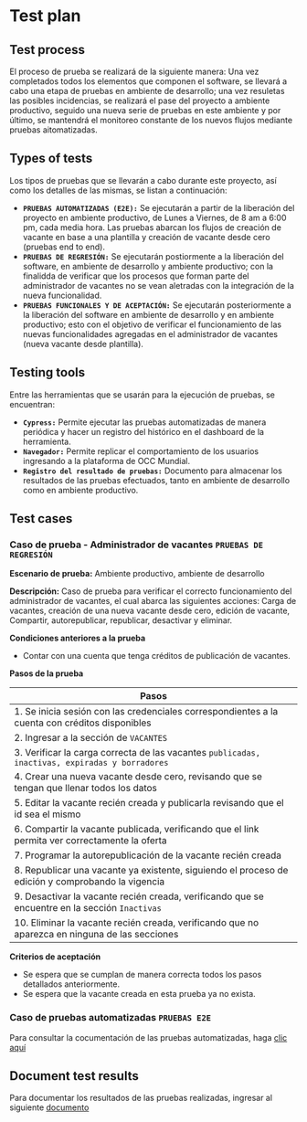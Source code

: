 # Test plan

## Test process

El proceso de prueba se realizará de la siguiente manera: Una vez completados todos los elementos que componen el software, se llevará a cabo una etapa de pruebas en ambiente de desarrollo; una vez resuletas las posibles incidencias, se realizará el pase del proyecto a ambiente productivo, seguido una nueva serie de pruebas en este ambiente y por último, se mantendrá el monitoreo constante de los nuevos flujos mediante pruebas aitomatizadas. 

## Types of tests

Los tipos de pruebas que se llevarán a cabo durante este proyecto, así como los detalles de las mismas, se listan a continuación:

* **`PRUEBAS AUTOMATIZADAS (E2E):`** Se ejecutarán a partir de la liberación del proyecto en ambiente productivo, de Lunes a Viernes, de 8 am a 6:00 pm, cada media hora. Las pruebas abarcan los flujos de creación de vacante en base a una plantilla y creación de vacante desde cero (pruebas end to end).
* **`PRUEBAS DE REGRESIÓN:`** Se ejecutarán postiormente a la liberación del software, en ambiente de desarrollo y ambiente productivo; con la finalidda de verificar que los procesos que forman parte del administrador de vacantes no se vean aletradas con la integración de la nueva funcionalidad. 
* **`PRUEBAS FUNCIONALES Y DE ACEPTACIÓN:`** Se ejecutarán posteriormente a la liberación del software en ambiente de desarrollo y en ambiente productivo; esto con el objetivo de verificar el funcionamiento de las nuevas funcionalidades agregadas en el administrador de vacantes (nueva vacante desde plantilla).

## Testing tools

Entre las herramientas que se usarán para la ejecución de pruebas, se encuentran:

* **`Cypress:`** Permite ejecutar las pruebas automatizadas de manera periódica y hacer un registro del histórico en el dashboard de la herramienta.
* **`Navegador:`** Permite replicar el comportamiento de los usuarios ingresando a la plataforma de OCC Mundial.
* **`Registro del resultado de pruebas:`** Documento para almacenar los resultados de las pruebas efectuados, tanto en ambiente de desarrollo como en ambiente productivo.

## Test cases

### Caso de prueba - Administrador de vacantes `PRUEBAS DE REGRESIÓN`

**Escenario de prueba:** Ambiente productivo, ambiente de desarrollo

**Descripción:** Caso de prueba para verificar el correcto funcionamiento del administrador de vacantes, el cual abarca las siguientes acciones: Carga de vacantes, creación de una nueva vacante desde cero, edición de vacante, Compartir, autorepublicar, republicar, desactivar y eliminar.

**Condiciones anteriores a la prueba**
* Contar con una cuenta que tenga créditos de publicación de vacantes.

**Pasos de la prueba**

| Pasos                                                                                             |
|---------------------------------------------------------------------------------------------------|
| 1. Se inicia sesión con las credenciales correspondientes a la cuenta con créditos disponibles    |
| 2. Ingresar a la sección de `VACANTES`                                                            |
| 3. Verificar la carga correcta de las vacantes `publicadas, inactivas, expiradas y borradores`    |
| 4. Crear una nueva vacante desde cero, revisando que se tengan que llenar todos los datos         |
| 5. Editar la vacante recién creada y publicarla revisando que el id sea el mismo                  |
| 6. Compartir la vacante publicada, verificando que el link permita ver correctamente la oferta    |
| 7. Programar la autorepublicación de la vacante recién creada                                     |
| 8. Republicar una vacante ya existente, siguiendo el proceso de edición y comprobando la vigencia |
| 9. Desactivar la vacante recién creada, verificando que se encuentre en la sección `Inactivas`    |
| 10. Eliminar la vacante recién creada, verificando que no aparezca en ninguna de las secciones    |

**Criterios de aceptación**
* Se espera que se cumplan de manera correcta todos los pasos detallados anteriormente.
* Se espera que la vacante creada en esta prueba ya no exista.

### Caso de pruebas automatizadas `PRUEBAS E2E`

Para consultar la cocumentación de las pruebas automatizadas, haga [clic aquí](https://backstage.occdeep.io/docs/default/Component/recruiters-integration-test/Casos%20de%20prueba%20-%20CAJA/)

## Document test results

Para documentar los resultados de las pruebas realizadas, ingresar al siguiente [documento]()
